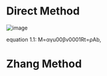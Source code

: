 # Direct Method
![image](https://user-images.githubusercontent.com/74460048/179310179-a6fd9104-59bd-451b-b845-ca8b616972b7.png)

equation 1.1:	 Ϻ=αγu00βv0001Rt=ρAb,
# Zhang Method
